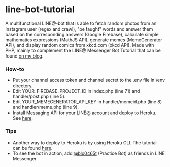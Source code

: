 # line-bot-tutorial

A multifunctional LINE@-bot that is able to fetch random photos from an Instagram user (regex and crawl), "be taught" words and answer them based on the corresponding answers (Google Firebase), calculate simple mathematics expressions (MathJS API), generate memes (MemeGenerator API), and display random comics from xkcd.com (xkcd API). Made with PHP, mainly to complement the LINE@ Messenger Bot Tutorial that can be found [on my blog](https://blog.ashura.id/category/line/).

### How-to

* Put your channel access token and channel secret to the .env file in \env directory.
* Edit YOUR_FIREBASE_PROJECT_ID in index.php (line 71) and handler/post.php (line 5).
* Edit YOUR_MEMEGENERATOR_API_KEY in handler/memeid.php (line 8) and handler/meme.php (line 9).
* Install Messaging API for your LINE@ account and deploy to Heroku. See [here](https://blog.ashura.id/membuat-line-messenger-bot-part-1/).

### Tips

* Another way to deploy to Heroku is by using Heroku CLI. The tutorial can be found [here](https://devcenter.heroku.com/articles/heroku-cli).
* To see the bot in action, add [@blo0465t](http://line.me/ti/p/~@blo0465t) (Practice Bot) as friends in LINE Messenger.
